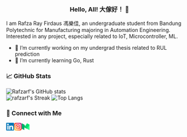 <h3 align="center">
Hello, All!  大傢好！ 👋
</h3>

I am Rafza Ray Firdaus 馮樂佳, an undergraduate student from Bandung Polytechnic for Manufacturing majoring in Automation Engineering. Interested in any project, especially related to IoT, Microcontroller, ML. 

- 🔭 I’m currently working on my undergrad thesis related to RUL prediction
- 🌱 I’m currently learning Go, Rust

### 📈 GitHub Stats 
![Rafzarf's GitHub stats](https://github-readme-stats.vercel.app/api?username=rafzarf&show_icons=true&theme=radical)
</br>
![rafzarf's Streak](https://github-readme-streak-stats.herokuapp.com/?user=rafzarf&theme=dracula&hide_border=true)
![Top Langs](https://github-readme-stats.vercel.app/api/top-langs/?username=rafzarf&layout=compact&theme=radical)

### 🤝 Connect with Me 
<a href="https://www.linkedin.com/in/rafzarf/"><img align="left" src="https://raw.githubusercontent.com/rafzarf/rafzarf/main/images/linkedin.svg" alt="Rafza RF | LinkedIn" width="21px"/></a>
<a href="https://instagram.com/rrayfirdauss"><img align="left" src="https://raw.githubusercontent.com/rafzarf/rafzarf/main/images/instagram.svg" alt="Rafza RF | Instagram" width="21px"/></a>
<a href="https://rafzarf.medium.com/"><img align="left" src="https://raw.githubusercontent.com/rafzarf/rafzarf/main/images/medium.svg" alt="Rafza RF | Medium" width="21px"/></a>
</br>

<!--
**rafzarf/rafzarf** is a ✨ _special_ ✨ repository because its `README.md` (this file) appears on your GitHub profile.

Here are some ideas to get you started:






- 🔭 I’m currently working on ...
- 🌱 I’m currently learning ...
- 👯 I’m looking to collaborate on ...
- 🤔 I’m looking for help with ...
- 💬 Ask me about ...
- 📫 How to reach me: ...
- 😄 Pronouns: ...
- ⚡ Fun fact: ...
-->
